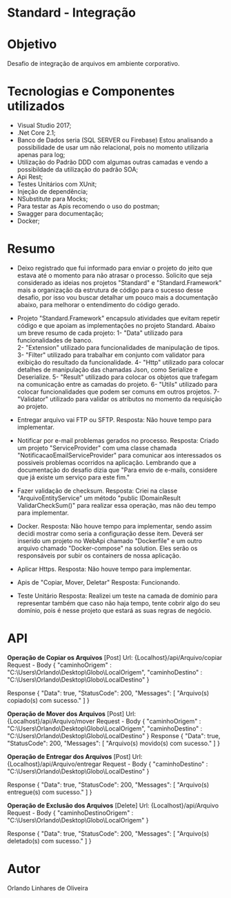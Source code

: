 # Standard - Integração

# Objetivo
Desafio de integração de arquivos em ambiente corporativo.

# Tecnologias e Componentes utilizados
- Visual Studio 2017;
- .Net Core 2.1;
- Banco de Dados seria (SQL SERVER ou Firebase) Estou analisando a possibilidade de usar um não relacional, pois no momento utilizaria apenas para log;
- Utilização do Padrão DDD com algumas outras camadas e vendo a possibildade da utilização do padrão SOA;
- Api Rest;
- Testes Unitários com XUnit;
- Injeção de dependência;
- NSubstitute para Mocks;
- Para testar as Apis recomendo o uso do postman;
- Swagger para documentação;
- Docker;

# Resumo
- Deixo registrado que fui informado para enviar o projeto do jeito que estava até o momento para não atrasar o processo. Solicito que seja considerado as ideias nos projetos "Standard" e "Standard.Framework" mais a organização da estrutura de código para o sucesso desse desafio, por isso vou buscar detalhar um pouco mais a documentação abaixo, para melhorar o entendimento do código gerado.

- Projeto "Standard.Framework" encapsulo atividades que evitam repetir código e que apoiam as implementações no projeto Standard. 
Abaixo um breve resumo de cada projeto: 
  1- "Data" utilizado para funcionalidades de banco.  
  2- "Extension" utilizado para funcionalidades de manipulação de tipos. 
  3- "Filter" utilizado para trabalhar em conjunto com validator para exibição do resultado da funcionalidade. 
  4- "Http" utilizado para colocar detalhes de manipulação das chamadas Json, como Serialize e Deserialize. 
  5- "Result" utilizado para colocar os objetos que trafegam na comunicação entre as camadas do projeto. 
  6- "Utils" utilizado para colocar funcionalidades que podem ser comuns em outros projetos. 
  7- "Validator" utilizado para validar os atributos no momento da requisição ao projeto.
  
- Entregar arquivo vai FTP ou SFTP.
  Resposta: Não houve tempo para implementar.

- Notificar por e-mail problemas gerados no processo.
  Resposta: Criado um projeto "ServiceProvider" com uma classe chamada "NotificacaoEmailServiceProvider" para comunicar aos interessados os possiveis problemas ocorridos na aplicação. Lembrando que a documentação do desafio dizia que "Para envio de e-mails, considere que já existe um serviço para este fim."

- Fazer validação de checksum.
  Resposta: Criei na classe "ArquivoEntityService" um método "public IDomainResult<bool> ValidarCheckSum()" para realizar essa operação, mas não deu tempo para implementar.
  
- Docker.
  Resposta:  Não houve tempo para implementar, sendo assim decidi mostrar como seria a configuração desse item. Deverá ser inserido um projeto no WebApi chamado "Dockerfile" e um outro arquivo chamado "Docker-compose" na solution. Eles serão os responsáveis por subir os containers de nossa aplicação.
  
- Aplicar Https.
  Resposta: Não houve tempo para implementar.
  
- Apis de "Copiar, Mover, Deletar"
  Resposta: Funcionando.
  
- Teste Unitário
  Resposta: Realizei um teste na camada de domínio para representar também que caso não haja tempo, tente cobrir algo do seu domínio, pois é nesse projeto que estará as suas regras de negócio.

# API
**Operação de Copiar os Arquivos**
[Post]
Url: {Localhost}/api/Arquivo/copiar
Request - Body
{
	"caminhoOrigem" : "C:\\Users\\Orlando\\Desktop\\Globo\\LocalOrigem",
  "caminhoDestino" : "C:\\Users\\Orlando\\Desktop\\Globo\\LocalDestino"
}

Response
{
    "Data": true,
    "StatusCode": 200,
    "Messages": [
        "Arquivo(s) copiado(s) com sucesso."
    ]
}

**Operação de Mover dos Arquivos**
[Post]
Url: {Localhost}/api/Arquivo/mover
Request - Body
{
	"caminhoOrigem" : "C:\\Users\\Orlando\\Desktop\\Globo\\LocalOrigem",
  "caminhoDestino" : "C:\\Users\\Orlando\\Desktop\\Globo\\LocalDestino"
}
Response
{
    "Data": true,
    "StatusCode": 200,
    "Messages": [
        "Arquivo(s) movido(s) com sucesso."
    ]
}

**Operação de Entregar dos Arquivos**
[Post]
Url: {Localhost}/api/Arquivo/entregar
Request - Body
{
	"caminhoDestino" : "C:\\Users\\Orlando\\Desktop\\Globo\\LocalDestino"
}

Response
{
    "Data": true,
    "StatusCode": 200,
    "Messages": [
        "Arquivo(s) entregue(s) com sucesso."
    ]
}

**Operação de Exclusão dos Arquivos**
[Delete]
Url: {Localhost}/api/Arquivo
Request - Body
{
	"caminhoDestinoOrigem" : "C:\\Users\\Orlando\\Desktop\\Globo\\LocalOrigem"
}

Response
{
    "Data": true,
    "StatusCode": 200,
    "Messages": [
        "Arquivo(s) deletado(s) com sucesso."
    ]
}

# Autor
Orlando Linhares de Oliveira
